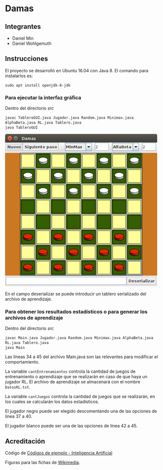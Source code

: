 # Damas

## Integrantes

- Daniel Min
- Daniel Wohlgemuth

## Instrucciones

El proyecto se desarrolló en Ubuntu 16.04 con Java 8.
El comando para instalarlos es:

    sudo apt install openjdk-8-jdk

### Para ejecutar la interfaz gráfica
Dentro del directorio *src*

    javac TableroGUI.java Jugador.java Random.java Minimax.java AlphaBeta.java RL.java Tablero.java
    java TableroGUI

![Damas estado inicial](images/damas_inicial.png)

En el campo deserializar se puede introducir un tablero serializado del archivo de aprendizaje.

### Para obtener los resultados estadísticos o para generar los archivos de aprendizaje
Dentro del directorio *src*

    javac Main.java Jugador.java Random.java Minimax.java AlphaBeta.java RL.java Tablero.java
    java Main
    
Las líneas 34 a 45 del archivo Main.java son las relevantes para modificar el comportamiento.

La variable `cantEntrenamientos` controla la cantidad de juegos de entrenamiento 
o aprendizaje que se realizarán en caso de que haya un jugador RL. El archivo de aprendizaje
se almacenará con el nombre `DatosRL.txt`.

La variable `cantJuegos` controla la cantidad de juegos que se realizarán, en los cuales
se calcularán los datos estadísticos.

El jugador negro puede ser elegido descomentando una de las opciones de línea 37 a 40.

El jugador blanco puede ser una de las opciones de línea 42 a 45.
    
## Acreditación 

Código de [Códigos de ejemplo - Inteligencia Artificial](https://github.com/jpaciello/ia)

Figuras para las fichas de [Wikimedia](https://commons.wikimedia.org/wiki/Category:Draughts_tiles).
